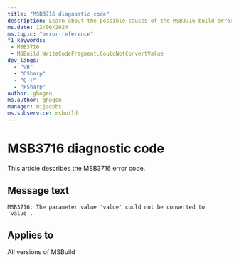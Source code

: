 ```yaml
---
title: "MSB3716 diagnostic code"
description: Learn about the possible causes of the MSB3716 build error, and get troubleshooting tips.
ms.date: 12/06/2024
ms.topic: "error-reference"
f1_keywords:
 - MSB3716
 - MSBuild.WriteCodeFragment.CouldNotConvertValue
dev_langs:
  - "VB"
  - "CSharp"
  - "C++"
  - "FSharp"
author: ghogen
ms.author: ghogen
manager: mijacobs
ms.subservice: msbuild
---
```


# MSB3716 diagnostic code

<!-- :::ErrorDefinitionDescription::: -->
<!-- :::editable-content name="introDescription"::: -->
This article describes the MSB3716 error code.
<!-- :::editable-content-end::: -->

## Message text

`MSB3716: The parameter value 'value' could not be converted to 'value'.`

<!-- :::editable-content name="postOutputDescription"::: -->
<!--
{StrBegin="MSB3716: "}
-->
<!-- :::editable-content-end::: -->
<!-- :::ErrorDefinitionDescription-end::: -->

## Applies to

All versions of MSBuild
